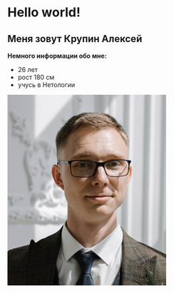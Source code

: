 # Hello world!

## Меня зовут Крупин Алексей 

**Немного информации обо мне:**
- 26 лет
- рост 180 см
- учусь в Нетологии

![Фото](/images/123.png)